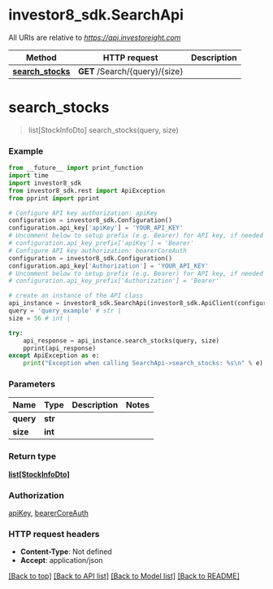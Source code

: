 # investor8_sdk.SearchApi

All URIs are relative to *https://api.investoreight.com*

Method | HTTP request | Description
------------- | ------------- | -------------
[**search_stocks**](SearchApi.md#search_stocks) | **GET** /Search/{query}/{size} | 

# **search_stocks**
> list[StockInfoDto] search_stocks(query, size)



### Example
```python
from __future__ import print_function
import time
import investor8_sdk
from investor8_sdk.rest import ApiException
from pprint import pprint

# Configure API key authorization: apiKey
configuration = investor8_sdk.Configuration()
configuration.api_key['apiKey'] = 'YOUR_API_KEY'
# Uncomment below to setup prefix (e.g. Bearer) for API key, if needed
# configuration.api_key_prefix['apiKey'] = 'Bearer'
# Configure API key authorization: bearerCoreAuth
configuration = investor8_sdk.Configuration()
configuration.api_key['Authorization'] = 'YOUR_API_KEY'
# Uncomment below to setup prefix (e.g. Bearer) for API key, if needed
# configuration.api_key_prefix['Authorization'] = 'Bearer'

# create an instance of the API class
api_instance = investor8_sdk.SearchApi(investor8_sdk.ApiClient(configuration))
query = 'query_example' # str | 
size = 56 # int | 

try:
    api_response = api_instance.search_stocks(query, size)
    pprint(api_response)
except ApiException as e:
    print("Exception when calling SearchApi->search_stocks: %s\n" % e)
```

### Parameters

Name | Type | Description  | Notes
------------- | ------------- | ------------- | -------------
 **query** | **str**|  | 
 **size** | **int**|  | 

### Return type

[**list[StockInfoDto]**](StockInfoDto.md)

### Authorization

[apiKey](../README.md#apiKey), [bearerCoreAuth](../README.md#bearerCoreAuth)

### HTTP request headers

 - **Content-Type**: Not defined
 - **Accept**: application/json

[[Back to top]](#) [[Back to API list]](../README.md#documentation-for-api-endpoints) [[Back to Model list]](../README.md#documentation-for-models) [[Back to README]](../README.md)

